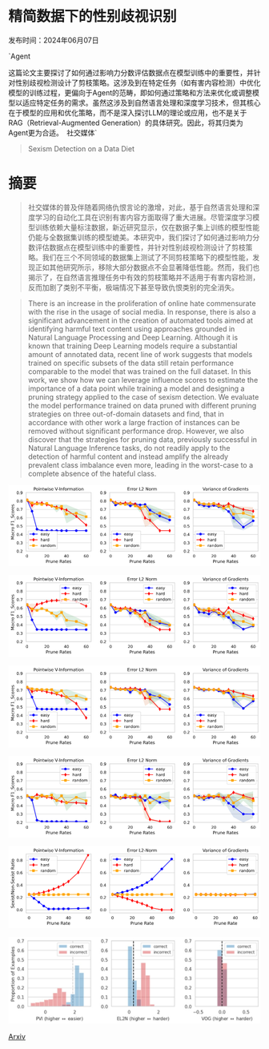 # 精简数据下的性别歧视识别

发布时间：2024年06月07日

`Agent

这篇论文主要探讨了如何通过影响力分数评估数据点在模型训练中的重要性，并针对性别歧视检测设计了剪枝策略。这涉及到在特定任务（如有害内容检测）中优化模型的训练过程，更偏向于Agent的范畴，即如何通过策略和方法来优化或调整模型以适应特定任务的需求。虽然这涉及到自然语言处理和深度学习技术，但其核心在于模型的应用和优化策略，而不是深入探讨LLM的理论或应用，也不是关于RAG（Retrieval-Augmented Generation）的具体研究。因此，将其归类为Agent更为合适。` `社交媒体`

> Sexism Detection on a Data Diet

# 摘要

> 社交媒体的普及伴随着网络仇恨言论的激增，对此，基于自然语言处理和深度学习的自动化工具在识别有害内容方面取得了重大进展。尽管深度学习模型训练依赖大量标注数据，新近研究显示，仅在数据子集上训练的模型性能仍能与全数据集训练的模型媲美。本研究中，我们探讨了如何通过影响力分数评估数据点在模型训练中的重要性，并针对性别歧视检测设计了剪枝策略。我们在三个不同领域的数据集上测试了不同剪枝策略下的模型性能，发现正如其他研究所示，移除大部分数据点不会显著降低性能。然而，我们也揭示了，在自然语言推理任务中有效的剪枝策略并不适用于有害内容检测，反而加剧了类别不平衡，极端情况下甚至导致仇恨类别的完全消失。

> There is an increase in the proliferation of online hate commensurate with the rise in the usage of social media. In response, there is also a significant advancement in the creation of automated tools aimed at identifying harmful text content using approaches grounded in Natural Language Processing and Deep Learning. Although it is known that training Deep Learning models require a substantial amount of annotated data, recent line of work suggests that models trained on specific subsets of the data still retain performance comparable to the model that was trained on the full dataset. In this work, we show how we can leverage influence scores to estimate the importance of a data point while training a model and designing a pruning strategy applied to the case of sexism detection. We evaluate the model performance trained on data pruned with different pruning strategies on three out-of-domain datasets and find, that in accordance with other work a large fraction of instances can be removed without significant performance drop. However, we also discover that the strategies for pruning data, previously successful in Natural Language Inference tasks, do not readily apply to the detection of harmful content and instead amplify the already prevalent class imbalance even more, leading in the worst-case to a complete absence of the hateful class.

![精简数据下的性别歧视识别](../../../paper_images/2406.04892/x1.png)

![精简数据下的性别歧视识别](../../../paper_images/2406.04892/x2.png)

![精简数据下的性别歧视识别](../../../paper_images/2406.04892/x3.png)

![精简数据下的性别歧视识别](../../../paper_images/2406.04892/x4.png)

![精简数据下的性别歧视识别](../../../paper_images/2406.04892/x5.png)

![精简数据下的性别歧视识别](../../../paper_images/2406.04892/out_dist_sexist.jpg)

[Arxiv](https://arxiv.org/abs/2406.04892)
